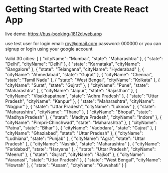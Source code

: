 # Getting Started with Create React App

live demo: https://bus-booking-1812d.web.app

use test user for login
email: roy@gmail.com
password: 000000
or you can signup or login using your google account

Valid 30 cities:
[
{
"cityName": "Mumbai",
"state": "Maharashtra"
},
{
"state": "Delhi",
"cityName": "Delhi"
},
{
"state": "Karnataka",
"cityName": "Bangalore"
},
{
"state": "Telangana",
"cityName": "Hyderabad"
},
{
"cityName": "Ahmedabad",
"state": "Gujrat"
},
{
"cityName": "Chennai",
"state": "Tamil Nadu"
},
{
"state": "West Bengal",
"cityName": "Kolkata"
},
{
"cityName": "Surat",
"state": "Gujrat"
},
{
"cityName": "Pune",
"state": "Maharashtra"
},
{
"cityName": "Jaipur",
"state": "Rajasthan"
},
{
"cityName": "Visakhapatnam",
"state": "Adhra Pradesh"
},
{
"state": "Uttar Pradesh",
"cityName": "Kanpur"
},
{
"state": "Maharashtra",
"cityName": "Nagpur"
},
{
"state": "Uttar Pradesh",
"cityName": "Luknow"
},
{
"state": "Maharashtra",
"cityName": "Thane"
},
{
"cityName": "Bhopal",
"state": "Madhya Pradesh"
},
{
"state": "Madhya Pradesh",
"cityName": "Indore"
},
{
"cityName": "Pimpri-Chinchwad",
"state": "Maharashtra"
},
{
"cityName": "Patna",
"state": "Bihar"
},
{
"cityName": "Vadodara",
"state": "Gujrat"
},
{
"cityName": "Ghaziabad",
"state": "Uttar Pradesh"
},
{
"cityName": "Ludhiana",
"state": "Punjab"
},
{
"cityName": "Agra",
"state": "Uttar Pradesh"
},
{
"cityName": "Nashik",
"state": "Maharashtra"
},
{
"cityName": "Faridabad",
"state": "Haryana"
},
{
"state": "Uttar Pradesh",
"cityName": "Meerut"
},
{
"state": "Gujrat",
"cityName": "Rajkot"
},
{
"cityName": "Varanasi",
"state": "Uttar Pradesh"
},
{
"state": "West Bengal",
"cityName": "Howrah"
},
{
"state": "Assam",
"cityName": "Guwahati"
}
]
